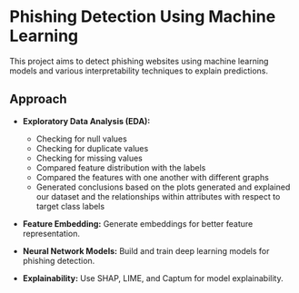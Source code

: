 # Phishing Detection Using Machine Learning

This project aims to detect phishing websites using machine learning models and various interpretability techniques to explain predictions.

## Approach
* **Exploratory Data Analysis (EDA):**
  * Checking for null values
  * Checking for duplicate values
  * Checking for missing values
  * Compared feature distribution with the labels
  * Compared the features with one another with different graphs
  * Generated conclusions based on the plots generated and explained our dataset and the relationships within attributes with respect to target class labels

* **Feature Embedding:** Generate embeddings for better feature representation.
* **Neural Network Models:** Build and train deep learning models for phishing detection.
* **Explainability:** Use SHAP, LIME, and Captum for model explainability.
